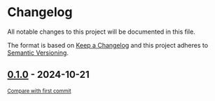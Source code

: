 # Changelog

All notable changes to this project will be documented in this file.

The format is based on [Keep a Changelog](http://keepachangelog.com/en/1.0.0/)
and this project adheres to [Semantic Versioning](http://semver.org/spec/v2.0.0.html).

<!-- insertion marker -->
## [0.1.0](https://github.com/tsypuk/aws-news/releases/tag/0.1.0) - 2024-10-21

<small>[Compare with first commit](https://github.com/tsypuk/aws-news/compare/29b4054c670ed3e5b27a05c7b39fb086ba71968c...0.1.0)</small>


